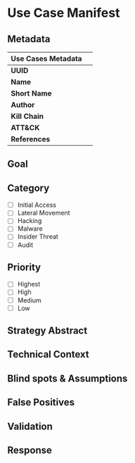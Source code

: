 # Use Case Manifest

## Metadata

| **Use Cases Metadata** ||
| --- | --- |
| **UUID** | |
| **Name** | |
| **Short Name** | |
| **Author** | |
| **Kill Chain** | |
| **ATT&CK** | |
| **References** | |

## Goal

## Category

- [ ] Initial Access
- [ ] Lateral Movement
- [ ] Hacking
- [ ] Malware
- [ ] Insider Threat
- [ ] Audit

## Priority

- [ ] Highest
- [ ] High
- [ ] Medium
- [ ] Low

## Strategy Abstract

## Technical Context

## Blind spots & Assumptions

## False Positives

## Validation

## Response

